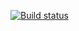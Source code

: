 [![Build status](https://ci.appveyor.com/api/projects/status/62119csr8eep50o9/branch/master?svg=true)](https://ci.appveyor.com/project/JMatweewa/1-2-api-ci/branch/master)